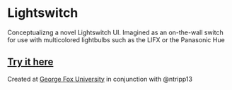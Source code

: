 # Lightswitch
Conceptualizng a novel Lightswitch UI. Imagined as an on-the-wall switch for use
with multicolored lightbulbs such as the LIFX or the Panasonic Hue

## [Try it here](http://rgblightswitch.azurewebsites.net/)

Created at [George Fox University](http://www.georgefox.edu/) in conjunction with @ntripp13